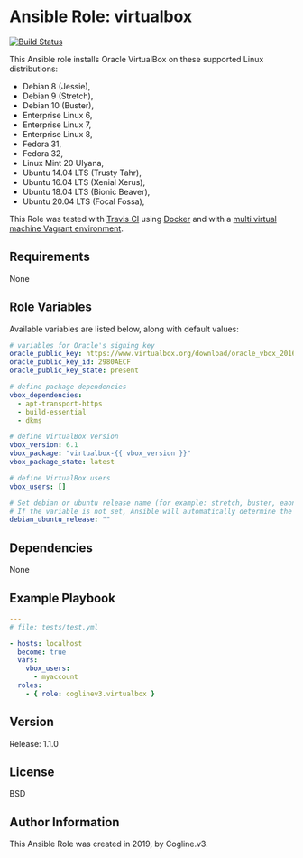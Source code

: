 # Ansible Role: virtualbox

[![Build Status](https://travis-ci.org/coglinev3/virtualbox.svg?branch=master)](https://travis-ci.org/coglinev3/virtualbox)

This Ansible role installs Oracle VirtualBox on these supported Linux distributions:

* Debian 8 (Jessie),
* Debian 9 (Stretch),
* Debian 10 (Buster),
* Enterprise Linux 6, 
* Enterprise Linux 7, 
* Enterprise Linux 8, 
* Fedora 31,
* Fedora 32,
* Linux Mint 20 Ulyana,
* Ubuntu 14.04 LTS (Trusty Tahr),
* Ubuntu 16.04 LTS (Xenial Xerus),
* Ubuntu 18.04 LTS (Bionic Beaver),
* Ubuntu 20.04 LTS (Focal Fossa),

This Role was tested with [Travis CI](https://travis-ci.org/coglinev3/virtualbox "Travis CI") using [Docker](https://www.docker.com/ "Docker") and  with a [multi virtual machine Vagrant environment](https://ansible-development.readthedocs.io "Environment for developing and testing Ansible roles").


## Requirements

None


## Role Variables

Available variables are listed below, along with default values:

```yml
# variables for Oracle's signing key
oracle_public_key: https://www.virtualbox.org/download/oracle_vbox_2016.asc
oracle_public_key_id: 2980AECF
oracle_public_key_state: present

# define package dependencies
vbox_dependencies:
  - apt-transport-https
  - build-essential
  - dkms

# define VirtualBox Version
vbox_version: 6.1
vbox_package: "virtualbox-{{ vbox_version }}"
vbox_package_state: latest

# define VirtualBox users
vbox_users: []

# Set debian or ubuntu release name (for example: stretch, buster, eaon, focal)
# If the variable is not set, Ansible will automatically determine the release.
debian_ubuntu_release: ""
```


## Dependencies

None


## Example Playbook

```yml
---
# file: tests/test.yml

- hosts: localhost
  become: true
  vars:
    vbox_users:
      - myaccount
  roles:
    - { role: coglinev3.virtualbox }
```


## Version

Release: 1.1.0


## License

BSD


## Author Information

This Ansible Role was created in 2019, by Cogline.v3.
